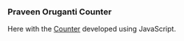 ### Praveen Oruganti Counter

Here with the [Counter](https://praveenorugantitech.github.io/praveenorugantitech-javascript/0_Projects/praveenorugantitech-counter) developed using JavaScript.




